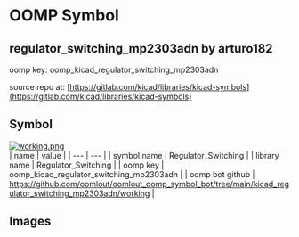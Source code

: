 # OOMP Symbol  
## regulator_switching_mp2303adn  by arturo182  
  
oomp key: oomp_kicad_regulator_switching_mp2303adn  
  
source repo at: [https://gitlab.com/kicad/libraries/kicad-symbols](https://gitlab.com/kicad/libraries/kicad-symbols)  
## Symbol  
  
[![working.png](working_600.png)](working.png)  
| name | value | 
| --- | --- | 
| symbol name | Regulator_Switching | 
| library name | Regulator_Switching | 
| oomp key | oomp_kicad_regulator_switching_mp2303adn | 
| oomp bot github | https://github.com/oomlout/oomlout_oomp_symbol_bot/tree/main/kicad_regulator_switching_mp2303adn/working | 
## Images  
